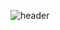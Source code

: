 <!--   <div align=center>
	[![Hits](https://hits.seeyoufarm.com/api/count/incr/badge.svg?url=https%3A%2F%2Fgithub.com%2FAn-ga-hee)](https://hits.seeyoufarm.com) 
  </div>   -->
 ![header](https://capsule-render.vercel.app/api?type=waving&color=auto&height=200&section=header&text=An%20Ga%20Hee&fontSize=60&fontAlign=22&fontAlignY=38)

	
